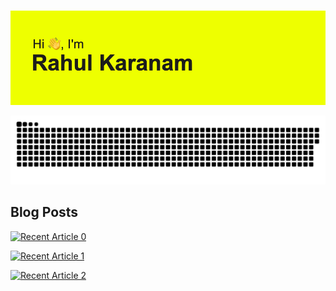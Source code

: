 ### 
![](https://github.com/karanamrahul/karanamrahul/blob/main/header.png)

![github contribution grid snake animation](https://github.com/karanamrahul/karanamrahul/blob/main/github-contribution-grid-snake.svg)

## Blog Posts
<a target="_blank" href="https://github-readme-medium-recent-article.vercel.app/medium/@rahulkaranam777/0"><img src="https://github-readme-medium-recent-article.vercel.app/medium/@rahulkaranam777/0" alt="Recent Article 0"> 

<a target="_blank" href="https://github-readme-medium-recent-article.vercel.app/medium/@rahulkaranam777/1"><img src="https://github-readme-medium-recent-article.vercel.app/medium/@rahulkaranam777/1" alt="Recent Article 1"> 
  
<a target="_blank" href="https://github-readme-medium-recent-article.vercel.app/medium/@rahulkaranam777/2"><img src="https://github-readme-medium-recent-article.vercel.app/medium/@rahulkaranam777/2" alt="Recent Article 2"> 
  
<!--
**karanamrahul/karanamrahul** is a ✨ _special_ ✨ repository because its `README.md` (this file) appears on your GitHub profile.


##


Here are some ideas to get you started:

- 🔭 I’m currently working on ...
- 🌱 I’m currently learning ...
- 👯 I’m looking to collaborate on ...
- 🤔 I’m looking for help with ...
- 💬 Ask me about ...
- 📫 How to reach me: ...
- 😄 Pronouns: ...
- ⚡ Fun fact: ...
-->
